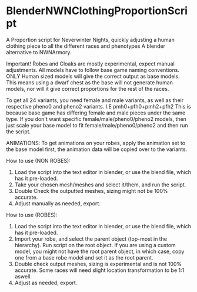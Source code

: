 # BlenderNWNClothingProportionScript
A Proportion script for Neverwinter Nights, quickly adjusting a human clothing piece to all the different races and phenotypes
A blender alternative to NWNArmory.

Important!
Robes and Cloaks are mostly experimental, expect manual adjustments.
All models have to follow base game naming conventions.
ONLY Human sized models will give the correct output as base models. This means using a dwarf chest as the base will not generate human models, nor will it give correct proportions for the rest of the races.

To get all 24 variants, you need female and male variants, as well as their respective pheno0 and pheno2 variants.
I.E pmh0+pfh0+pmh2+pfh2
This is because base game has differing female and male pieces under the same type. If you don't want specific female/male/pheno0/pheno2 models, then just scale your base model to fit female/male/pheno0/pheno2 and then run the script.

ANIMATIONS:
To get animations on your robes, apply the animation set to the base model first, the animation data will be copied over to the variants.

How to use (NON ROBES):
1. Load the script into the text editor in blender, or use the blend file, which has it pre-loaded.
2. Take your chosen mesh/meshes and select it/them, and run the script.
3. Double Check the outputted meshes, sizing might not be 100% accurate.
4. Adjust manually as needed, export.

How to use (ROBES):
1. Load the script into the text editor in blender, or use the blend file, which has it pre-loaded.
2. Import your robe, and select the parent object (top-most in the hierarchy). Run script on the root object. If you are using a custom model, you might not have the root parent object, in which case, copy one from a base robe model and set it as the root parent.
4. Double check output meshes, sizing is experimental and is not 100% accurate. Some races will need slight location transformation to be 1:1 aswell.
5. Adjust as needed, export.
